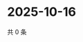 # 2025-10-16

共 0 条

<!-- BEGIN ZHIHUQUESTIONS -->
<!-- 最后更新时间 Thu Oct 16 2025 15:12:17 GMT+0800 (China Standard Time) -->

<!-- END ZHIHUQUESTIONS -->
